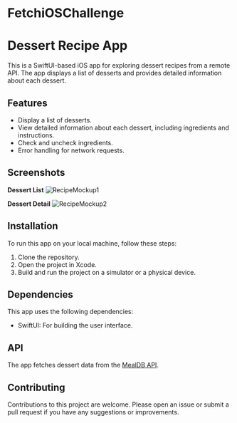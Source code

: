 # FetchiOSChallenge

# Dessert Recipe App

This is a SwiftUI-based iOS app for exploring dessert recipes from a remote API. The app displays a list of desserts and provides detailed information about each dessert.

## Features

- Display a list of desserts.
- View detailed information about each dessert, including ingredients and instructions.
- Check and uncheck ingredients.
- Error handling for network requests.

## Screenshots

**Dessert List**
![RecipeMockup1](https://github.com/mariovtristan/FetchiOSChallenge/assets/107225986/7feaff1c-6760-43cf-bd21-63c6e3f4f1f5)

**Dessert Detail**
![RecipeMockup2](https://github.com/mariovtristan/FetchiOSChallenge/assets/107225986/551c6f71-293a-4438-9eeb-6b407baf9589)


## Installation

To run this app on your local machine, follow these steps:

1. Clone the repository.
2. Open the project in Xcode.
3. Build and run the project on a simulator or a physical device.

## Dependencies

This app uses the following dependencies:

- SwiftUI: For building the user interface.

## API

The app fetches dessert data from the [MealDB API](https://www.themealdb.com/api.php).

## Contributing

Contributions to this project are welcome. Please open an issue or submit a pull request if you have any suggestions or improvements.
